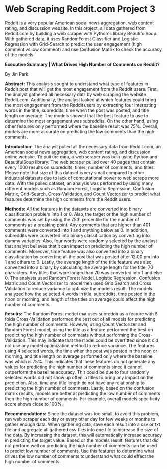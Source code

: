 # Web Scraping Reddit.com Project 3

Reddit is a very popular American social news aggregation, web content rating, and discussion website. In this project, all data gathered from Reddit.com by building a web scraper with Python's library BeautifulSoup. With gathered data, it uses RandomForest Classifier and Logistic Regression with Grid-Search to predict the user engagement (high comment vs low comment) and use Confusion Matrix to check the accuracy of the models. 

**Executive Summary | What Drives High Number of Comments on Reddit?**

By Jin Park

**Abstract:** This analysis sought to understand what type of features in Reddit post that will get the most engagement from the Reddit users. First, the analyst gathered all necessary data by web scraping the website Reddit.com. Additionally, the analyst looked at which features could bring the most engagement from the Reddit users by extracting four interesting words in the title, subreddits, time when the post was posted, and title length on average. The models showed that the best feature to use to determine the most engagement was subreddits. On the other hand, using other features only performed where the baseline result was 75%. Overall, models are more accurate on predicting the low comments than the high comments.

**Introduction:** The analyst pulled all the necessary data from Reddit.com, an American social news aggregation, web content rating, and discussion online website. To pull the data, a web scraper was built using Python and BeautifulSoup library. The web scraper pulled over 40 pages that contain every 1000 results on subreddits, times, number of comments, and titles. Please note that size of this dataset is very small compared to other industrial datasets due to lack of computational power to web scrape more data. With the pulled dataset, an analysis was performed by using many different models such as Random Forest, Logistic Regression, Confusion Matrix, Grid-Search, Cross-Validation, and Count Vectorizer to predict what features determine the high comments from the Reddit users.

**Methods:** All the features in the datasets are converted into binary classification problem into 1 or 0. Also, the target or the high number of comments was set by using the 75th percentile for the number of comments as a breaking point. Any comments that are higher than 401 comments were converted into 1 and anything below as 0. In addition, subreddits were converted into binary classification by converting into dummy variables. Also, four words were randomly selected by the analyst that analyst believes that it can impact on predicting the high number of comments. Moreover, time feature was also converted into a binary classification by converting all the post that was posted after 12:00 pm into 1 and others to 0. Lastly, the average length of the title feature was also converted into a binary by calculating the average length for the title, 70 characters. Any titles that were longer than 70 was converted into 1 and else 0. The analysts used Random Forest Model, Logistic Regression, Confusion Matrix and Count Vectorizer to model then used Grid Search and Cross Validation to reduce variance to optimize the models result. The models analyzed how the selected 4 words in title, subreddits, time posted in the noon or morning, and length of the titles on average could affect the high number of comments.

**Results:** The Random Forest model that uses subreddit as a feature with 5 folds Cross-Validation performed the best out of all models for predicting the high number of comments. However, using Count Vectorizer and Random Forest model, using the title as a feature performed the best on predicting the high number of comments without performing the Cross-Validation. This may indicate that the model could be overfitted since it did not use any model optimization method to reduce variance. The features using 4 selected words, the time when the post was posted in the noon or morning, and title length on average performed only where the baseline was which is 75%. This indicates that these features do not generate any values for predicting the high number of comments since it cannot outperform the baseline accuracy. This could be due to four randomly selected words did not show up often in titles to bring any impact on the prediction. Also, time and title length do not have any relationship to predicting the high number of comments. Lastly, based on the confusion matrix results, models are better at predicting the low number of comments then the high number of comments. For example, overall models specificity score shows close to 100%.

**Recommendations:** Since the dataset was too small, to avoid this problem, run web scraper each day or every other day for few weeks or months to gather enough data. When gathering data, save each result into a csv or txt file and aggregate all gathered csv files into one file to increase the size of the data. By increasing the dataset, this will automatically increase accuracy in predicting the target value. Based on the models result, features that did not perform well on predicting the high number of comments can be used to predict low number of comments. Use this features to determine what drives the low number of comments to understand what could effect the high number of comments.
